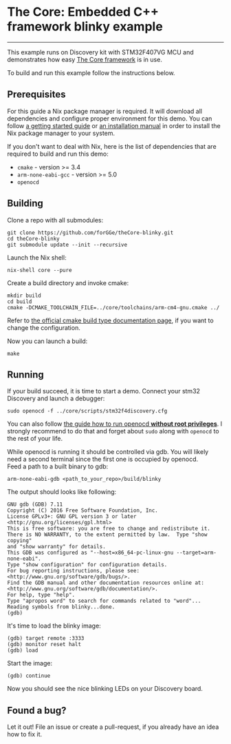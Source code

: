 # The Core: Embedded C++ framework blinky example
****

This example runs on Discovery kit with STM32F407VG MCU and
demonstrates how easy [The Core framework](https://github.com/forGGe/theCore) is in use.

To build and run this example follow the instructions below.

## Prerequisites

For this guide a Nix package manager is required. It will download all dependencies and configure proper environment for this demo. You can follow [a getting started guide](https://www.domenkozar.com/2014/01/02/getting-started-with-nix-package-manager/)
or [an installation manual](https://nixos.org/nixos/manual/index.html#ch-installation)
in order to install the Nix package manager to your system.

If you don't want to deal with Nix, here is the list of dependencies
that are required to build and run this demo:
 - `cmake` - version >= 3.4
 - `arm-none-eabi-gcc` - version >= 5.0
 - `openocd`

## Building

Clone a repo with all submodules:
```
git clone https://github.com/forGGe/theCore-blinky.git
cd theCore-blinky
git submodule update --init --recursive
```

Launch the Nix shell:
```
nix-shell core --pure
```

Create a build directory and invoke cmake:
```
mkdir build
cd build
cmake -DCMAKE_TOOLCHAIN_FILE=../core/toolchains/arm-cm4-gnu.cmake ../
```

Refer to [the official cmake build type documentation page](https://cmake.org/cmake/help/v3.0/variable/CMAKE_BUILD_TYPE.html), if you
want to change the configuration.

Now you can launch a build:
```
make
```

## Running
If your build succeed, it is time to start a demo. Connect your stm32 Discovery
and launch a debugger:

```
sudo openocd -f ../core/scripts/stm32f4discovery.cfg
```

You can also follow [the guide how to run openocd **without root privileges**](http://shukra.cedt.iisc.ernet.in/edwiki/EmSys:Accessing_Devices_without_Sudo).
I strongly recommend to do that and forget about `sudo` along with `openocd`
to the rest of your life.  

While openocd is running it should be controlled via gdb. You will likely need
a second terminal since the first one is occupied by openocd.  
Feed a path to a built binary to gdb:
```
arm-none-eabi-gdb <path_to_your_repo>/build/blinky
```  

The output should looks like following:
```
GNU gdb (GDB) 7.11
Copyright (C) 2016 Free Software Foundation, Inc.
License GPLv3+: GNU GPL version 3 or later <http://gnu.org/licenses/gpl.html>
This is free software: you are free to change and redistribute it.
There is NO WARRANTY, to the extent permitted by law.  Type "show copying"
and "show warranty" for details.
This GDB was configured as "--host=x86_64-pc-linux-gnu --target=arm-none-eabi".
Type "show configuration" for configuration details.
For bug reporting instructions, please see:
<http://www.gnu.org/software/gdb/bugs/>.
Find the GDB manual and other documentation resources online at:
<http://www.gnu.org/software/gdb/documentation/>.
For help, type "help".
Type "apropos word" to search for commands related to "word"...
Reading symbols from blinky...done.
(gdb)
```

It's time to load the blinky image:
```
(gdb) target remote :3333
(gdb) monitor reset halt
(gdb) load
```

Start the image:
```
(gdb) continue
```

Now you should see the nice blinking LEDs on your Discovery board.

## Found a bug?
Let it out! File an issue or create a pull-request, if you already have an idea how to fix it.
